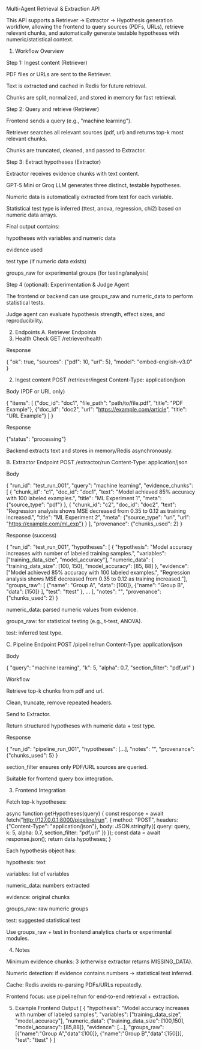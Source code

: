 Multi-Agent Retrieval & Extraction API

This API supports a Retriever → Extractor → Hypothesis generation workflow, allowing the frontend to query sources (PDFs, URLs), retrieve relevant chunks, and automatically generate testable hypotheses with numeric/statistical context.

1. Workflow Overview

Step 1: Ingest content (Retriever)

PDF files or URLs are sent to the Retriever.

Text is extracted and cached in Redis for future retrieval.

Chunks are split, normalized, and stored in memory for fast retrieval.

Step 2: Query and retrieve (Retriever)

Frontend sends a query (e.g., "machine learning").

Retriever searches all relevant sources (pdf, url) and returns top-k most relevant chunks.

Chunks are truncated, cleaned, and passed to Extractor.

Step 3: Extract hypotheses (Extractor)

Extractor receives evidence chunks with text content.

GPT-5 Mini or Groq LLM generates three distinct, testable hypotheses.

Numeric data is automatically extracted from text for each variable.

Statistical test type is inferred (ttest, anova, regression, chi2) based on numeric data arrays.

Final output contains:

hypotheses with variables and numeric data

evidence used

test type (if numeric data exists)

groups_raw for experimental groups (for testing/analysis)

Step 4 (optional): Experimentation & Judge Agent

The frontend or backend can use groups_raw and numeric_data to perform statistical tests.

Judge agent can evaluate hypothesis strength, effect sizes, and reproducibility.

2. Endpoints
A. Retriever Endpoints
1. Health Check
GET /retriever/health


Response

{
  "ok": true,
  "sources": {"pdf": 10, "url": 5},
  "model": "embed-english-v3.0"
}

2. Ingest content
POST /retriever/ingest
Content-Type: application/json


Body (PDF or URL only)

{
  "items": [
    {"doc_id": "doc1", "file_path": "path/to/file.pdf", "title": "PDF Example"},
    {"doc_id": "doc2", "url": "https://example.com/article", "title": "URL Example"}
  ]
}


Response

{"status": "processing"}


Backend extracts text and stores in memory/Redis asynchronously.

B. Extractor Endpoint
POST /extractor/run
Content-Type: application/json


Body

{
  "run_id": "test_run_001",
  "query": "machine learning",
  "evidence_chunks": [
    {
      "chunk_id": "c1",
      "doc_id": "doc1",
      "text": "Model achieved 85% accuracy with 100 labeled examples.",
      "title": "ML Experiment 1",
      "meta": {"source_type": "pdf"}
    },
    {
      "chunk_id": "c2",
      "doc_id": "doc2",
      "text": "Regression analysis shows MSE decreased from 0.35 to 0.12 as training increased.",
      "title": "ML Experiment 2",
      "meta": {"source_type": "url", "url": "https://example.com/ml_exp"}
    }
  ],
  "provenance": {"chunks_used": 2}
}


Response (success)

{
  "run_id": "test_run_001",
  "hypotheses": [
    {
      "hypothesis": "Model accuracy increases with number of labeled training samples.",
      "variables": ["training_data_size", "model_accuracy"],
      "numeric_data": {
        "training_data_size": [100, 150],
        "model_accuracy": [85, 88]
      },
      "evidence": ["Model achieved 85% accuracy with 100 labeled examples.", "Regression analysis shows MSE decreased from 0.35 to 0.12 as training increased."],
      "groups_raw": [
        {"name": "Group A", "data": [100]},
        {"name": "Group B", "data": [150]}
      ],
      "test": "ttest"
    },
    ...
  ],
  "notes": "",
  "provenance": {"chunks_used": 2}
}


numeric_data: parsed numeric values from evidence.

groups_raw: for statistical testing (e.g., t-test, ANOVA).

test: inferred test type.

C. Pipeline Endpoint
POST /pipeline/run
Content-Type: application/json


Body

{
  "query": "machine learning",
  "k": 5,
  "alpha": 0.7,
  "section_filter": "pdf,url"
}


Workflow

Retrieve top-k chunks from pdf and url.

Clean, truncate, remove repeated headers.

Send to Extractor.

Return structured hypotheses with numeric data + test type.

Response

{
  "run_id": "pipeline_run_001",
  "hypotheses": [...],
  "notes": "",
  "provenance": {"chunks_used": 5}
}


section_filter ensures only PDF/URL sources are queried.

Suitable for frontend query box integration.

3. Frontend Integration

Fetch top-k hypotheses:

async function getHypotheses(query) {
  const response = await fetch("http://127.0.0.1:8000/pipeline/run", {
    method: "POST",
    headers: {"Content-Type": "application/json"},
    body: JSON.stringify({
      query: query,
      k: 5,
      alpha: 0.7,
      section_filter: "pdf,url"
    })
  });
  const data = await response.json();
  return data.hypotheses;
}


Each hypothesis object has:

hypothesis: text

variables: list of variables

numeric_data: numbers extracted

evidence: original chunks

groups_raw: raw numeric groups

test: suggested statistical test

Use groups_raw + test in frontend analytics charts or experimental modules.

4. Notes

Minimum evidence chunks: 3 (otherwise extractor returns MISSING_DATA).

Numeric detection: if evidence contains numbers → statistical test inferred.

Cache: Redis avoids re-parsing PDFs/URLs repeatedly.

Frontend focus: use pipeline/run for end-to-end retrieval + extraction.

5. Example Frontend Output
[
  {
    "hypothesis": "Model accuracy increases with number of labeled samples",
    "variables": ["training_data_size", "model_accuracy"],
    "numeric_data": {"training_data_size": [100,150], "model_accuracy": [85,88]},
    "evidence": [...],
    "groups_raw": [{"name":"Group A","data":[100]}, {"name":"Group B","data":[150]}],
    "test": "ttest"
  }
]

